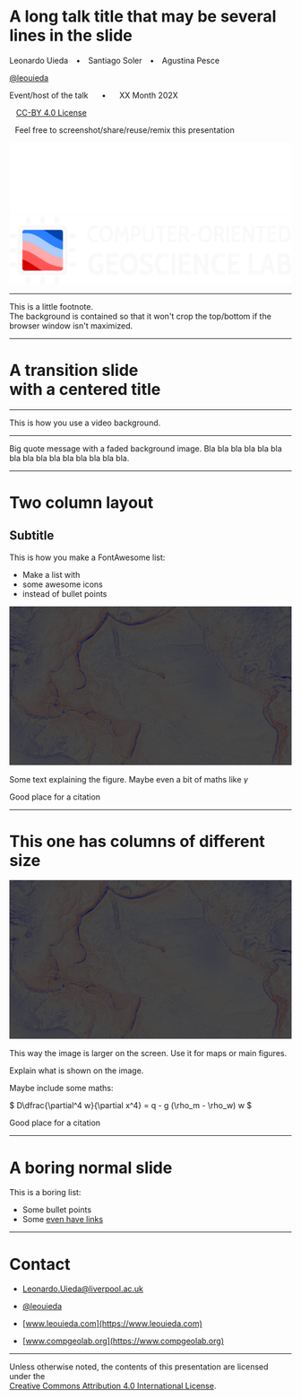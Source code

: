 <!--
This file defines the contents of each slide.
The reveal.js configuration can be found in index.html
-->

<!-- .slide: class="slide-title" data-background-image="assets/title-slide.svg" data-background-color="#000000" data-background-repeat="no-repeat" data-background-position="center" -->

<!-- Place the content at the bottom of the slide -->
<div class="r-stretch">
</div>

<!-- Main title page -->
<div class="lefted">

<h1 id="talk-title">
    A long talk title that may be several lines in the slide
</h1>

<p id="talk-authors">
    <span id="talk-speaker">Leonardo Uieda</span>
<span style="margin: 0 10px">•</span>
    Santiago Soler
<span style="margin: 0 10px">•</span>
    Agustina Pesce
</p>

<!-- Social media handles and links -->
<p id="talk-social">
<i class="fab fa-twitter fa-fw"></i>
<a href="https://twitter.com/leouieda">@leouieda</a>
</p>

<!-- Place location and date side-by-side with affiliation logos -->
<div class="container talk-info">
<div class="col">

Event/host of the talk
<span style="margin: 0 20px">•</span>
XX Month 202X

<!-- Permission to reuse and CC-BY license logo -->
<p><a href="https://creativecommons.org/licenses/by/4.0/">
<i class="fab fa-creative-commons"></i><i class="fab fa-creative-commons-by" style="margin: 0 10px 0 2px"></i>
CC-BY 4.0 License
</a></p>

<i class="fa fa-camera" style="margin: 0 10px 0 0"></i>
Feel free to screenshot/share/reuse/remix this presentation

</div>
<div class="col">

<!-- Add logos here. Need these wrappers to align them to the bottom right -->
<div class="talk-logos-container">
<div class="talk-logos">
    <img src="assets/university-of-liverpool-white.png">
    <img src="assets/compgeolab-banner-light.svg">
</div>
</div>

</div>
</div>

</div>

---

<!-- .slide: data-background-image="assets/title-slide.svg" data-background-size="contain" data-background-repeat="no-repeat" data-background-color="#000000" -->

<div class="r-stretch bottom-right">

This is a little footnote.
<br>
The background is contained so that it won't crop the top/bottom if the browser
window isn't maximized.

</div>

---

<!-- .slide: class="slide-transition" data-background-color="#0044aa" -->

<div class="centered">
<div>

# A transition slide <br> with a centered title

</div>
</div>

---

<!-- .slide: data-background-video="assets/brasil-sao-paulo-rio.mp4" data-background-size="contain" data-background-color="#000000" -->

<div class="r-stretch bottom-right">

This is how you use a video background.

</div>

---

<!-- .slide: data-background-image="assets/title-slide.svg" data-background-size="contain" data-background-opacity="0.5" data-background-repeat="no-repeat" data-background-color="#ffffff" -->

<div class="centered">
<div class="quote">

Big quote message with a faded background image.
Bla bla bla bla bla bla bla bla bla bla bla bla bla bla bla.

</div>
</div>

---

# Two column layout

<div class="container">
<div class="col-left">

## Subtitle

This is how you make a FontAwesome list:

<ul class="fa-ul">

<li>
<span class="fa-li"> <i class="fa fa-lightbulb fa-fw"></i> </span>
Make a list with
</li>

<li>
<span class="fa-li"> <i class="fa fa-file-alt fa-fw"></i> </span>
some awesome icons
</li>

<li>
<span class="fa-li"> <i class="fa fa-users fa-fw"></i> </span>
instead of bullet points
</li>

</ul>

</div>
<div class="col-right tiny">

<img src="assets/title-slide.svg">

Some text explaining the figure.
Maybe even a bit of maths like $\gamma$

</div>
</div>

<div class="r-stretch bottom-right">

Good place for a citation

</div>

---

# This one has columns of different size

<div class="container">
<div class="col-large tiny">

<img src="assets/title-slide.svg">

This way the image is larger on the screen. Use it for maps or main figures.

</div>
<div class="col-small">

Explain what is shown on the image.

Maybe include some maths:

$ D\dfrac{\partial^4 w}{\partial x^4} = q - g (\rho_m - \rho_w) w $

</div>
</div>

<div class="r-stretch bottom-left">

Good place for a citation

</div>


---

# A boring normal slide

This is a boring list:

* Some bullet points
* Some [even have links](https://www.compgeolab.org)

---

<!-- .slide: class="slide-contact" data-background-image="assets/contact-slide.svg" data-background-position="top" data-background-color="#000000" -->

<div class="centered">
<div>

# Contact

<ul class="fa-ul" style="">
<li><i class="fa-li fa fa-envelope"></i>

[Leonardo.Uieda@liverpool.ac.uk](mailto:Leonardo.Uieda@liverpool.ac.uk)

</li>
<li><i class="fa-li fab fa-twitter"></i>

[@leouieda](https://twitter.com/leouieda)

</li>
<li><i class="fa-li fa fa-desktop"></i>

[www.leouieda.com](https://www.leouieda.com)

</li>
<li><i class="fa-li fa fa-flask"></i>

[www.compgeolab.org](https://www.compgeolab.org)

</li>
</ul>

</div>
</div>

---

<!-- .slide: class="slide-license" -->

<div class="centered">
<div>

<p class="license-icons">
<i class="fab fa-creative-commons"></i><i class="fab fa-creative-commons-by"></i>
</p>

Unless otherwise noted,
the contents of this presentation are
licensed under the
<br>
[Creative Commons Attribution 4.0 International License](https://creativecommons.org/licenses/by/4.0/).

</div>
</div>
